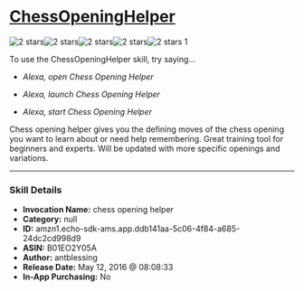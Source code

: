 # [ChessOpeningHelper](http://alexa.amazon.com/#skills/amzn1.echo-sdk-ams.app.ddb141aa-5c06-4f84-a685-24dc2cd998d9)
![2 stars](../../images/ic_star_black_18dp_1x.png)![2 stars](../../images/ic_star_black_18dp_1x.png)![2 stars](../../images/ic_star_border_black_18dp_1x.png)![2 stars](../../images/ic_star_border_black_18dp_1x.png)![2 stars](../../images/ic_star_border_black_18dp_1x.png) 1

To use the ChessOpeningHelper skill, try saying...

* *Alexa, open Chess Opening Helper*

* *Alexa, launch Chess Opening Helper*

* *Alexa, start Chess Opening Helper*

Chess opening helper gives you the defining moves of the chess opening you want to learn about or need help remembering.  Great training tool for beginners and experts. Will be updated with more specific openings and variations.

***

### Skill Details

* **Invocation Name:** chess opening helper
* **Category:** null
* **ID:** amzn1.echo-sdk-ams.app.ddb141aa-5c06-4f84-a685-24dc2cd998d9
* **ASIN:** B01EO2Y05A
* **Author:** antblessing
* **Release Date:** May 12, 2016 @ 08:08:33
* **In-App Purchasing:** No
